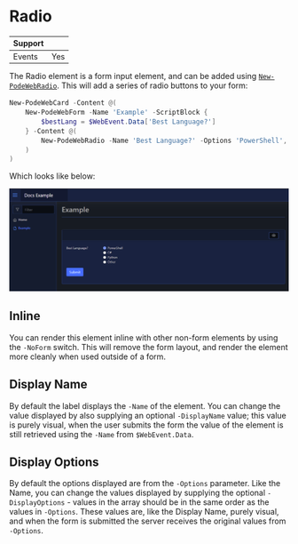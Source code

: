 # Radio

| Support | |
| ------- |-|
| Events | Yes |

The Radio element is a form input element, and can be added using [`New-PodeWebRadio`](../../../Functions/Elements/New-PodeWebRadio). This will add a series of radio buttons to your form:

```powershell
New-PodeWebCard -Content @(
    New-PodeWebForm -Name 'Example' -ScriptBlock {
        $bestLang = $WebEvent.Data['Best Language?']
    } -Content @(
        New-PodeWebRadio -Name 'Best Language?' -Options 'PowerShell', 'C#', 'Python', 'Other'
    )
)
```

Which looks like below:

![radio](../../../images/radio.png)

## Inline

You can render this element inline with other non-form elements by using the `-NoForm` switch. This will remove the form layout, and render the element more cleanly when used outside of a form.

## Display Name

By default the label displays the `-Name` of the element. You can change the value displayed by also supplying an optional `-DisplayName` value; this value is purely visual, when the user submits the form the value of the element is still retrieved using the `-Name` from `$WebEvent.Data`.

## Display Options

By default the options displayed are from the `-Options` parameter. Like the Name, you can change the values displayed by supplying the optional `-DisplayOptions` - values in the array should be in the same order as the values in `-Options`. These values are, like the Display Name, purely visual, and when the form is submitted the server receives the original values from `-Options`.
